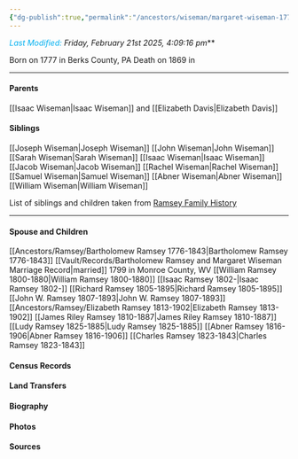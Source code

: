 ```yaml
---
{"dg-publish":true,"permalink":"/ancestors/wiseman/margaret-wiseman-1777-1869/","tags":["Margaret-Wiseman"]}
---
```


*<font color="#00b0f0">Last Modified:</font> Friday, February 21st 2025, 4:09:16 pm***

Born on  1777 in Berks County, PA
Death on 1869 in <!-- link to place -->

---
#### Parents

[[Isaac Wiseman\|Isaac Wiseman]] and [[Elizabeth Davis\|Elizabeth Davis]]
#### Siblings
[[Joseph Wiseman\|Joseph Wiseman]]
[[John Wiseman\|John Wiseman]]
[[Sarah Wiseman\|Sarah Wiseman]]
[[Isaac Wiseman\|Isaac Wiseman]]
[[Jacob Wiseman\|Jacob Wiseman]]
[[Rachel Wiseman\|Rachel Wiseman]]
[[Samuel Wiseman\|Samuel Wiseman]]
[[Abner Wiseman\|Abner Wiseman]]
[[William Wiseman\|William Wiseman]]

List of siblings and children taken from [Ramsey Family History](https://drive.google.com/file/d/0B0oZv34v0ajXejR4V3pqMlB6UEk/view?usp=drive_link&resourcekey=0-aRa0H6wsvVjU9uv38-PDLQ)

---
#### Spouse and Children
[[Ancestors/Ramsey/Bartholomew Ramsey 1776-1843\|Bartholomew Ramsey 1776-1843]]  [[Vault/Records/Bartholomew Ramsey and Margaret Wiseman Marriage Record\|married]] 1799 in Monroe County, WV 
[[William Ramsey 1800-1880\|William Ramsey 1800-1880]]
[[Isaac Ramsey 1802-\|Isaac Ramsey 1802-]]
[[Richard Ramsey 1805-1895\|Richard Ramsey 1805-1895]]
[[John W. Ramsey 1807-1893\|John W. Ramsey 1807-1893]]
[[Ancestors/Ramsey/Elizabeth Ramsey 1813-1902\|Elizabeth Ramsey 1813-1902]]
[[James Riley Ramsey 1810-1887\|James Riley Ramsey 1810-1887]]
[[Ludy Ramsey 1825-1885\|Ludy Ramsey 1825-1885]]
[[Abner Ramsey 1816-1906\|Abner Ramsey 1816-1906]]
[[Charles Ramsey 1823-1843\|Charles Ramsey 1823-1843]]
#### Census Records

#### Land Transfers

#### Biography

#### Photos

#### Sources

